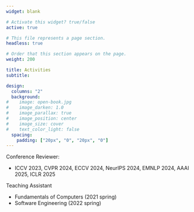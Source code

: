 ```yaml
---
widget: blank

# Activate this widget? true/false
active: true

# This file represents a page section.
headless: true

# Order that this section appears on the page.
weight: 200

title: Activities
subtitle:

design:
  columns: "2"
  background:
#    image: open-book.jpg
#    image_darken: 1.0
#    image_parallax: true
#    image_position: center
#    image_size: cover
#    text_color_light: false
  spacing:
    padding: ["20px", "0", "20px", "0"]
---
```


Conference Reviewer:

* ICCV 2023, CVPR 2024, ECCV 2024, NeurIPS 2024, EMNLP 2024, AAAI 2025, ICLR 2025

Teaching Assistant

* Fundamentals of Computers (2021 spring)
* Software Engineering (2022 spring)





